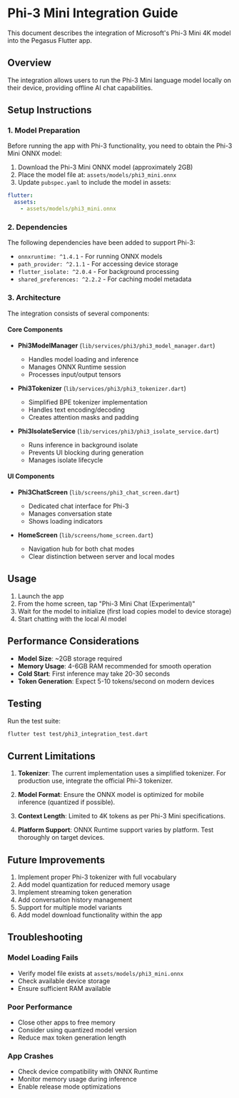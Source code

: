 # Phi-3 Mini Integration Guide

This document describes the integration of Microsoft's Phi-3 Mini 4K model into the Pegasus Flutter app.

## Overview

The integration allows users to run the Phi-3 Mini language model locally on their device, providing offline AI chat capabilities.

## Setup Instructions

### 1. Model Preparation

Before running the app with Phi-3 functionality, you need to obtain the Phi-3 Mini ONNX model:

1. Download the Phi-3 Mini ONNX model (approximately 2GB)
2. Place the model file at: `assets/models/phi3_mini.onnx`
3. Update `pubspec.yaml` to include the model in assets:

```yaml
flutter:
  assets:
    - assets/models/phi3_mini.onnx
```

### 2. Dependencies

The following dependencies have been added to support Phi-3:

- `onnxruntime: ^1.4.1` - For running ONNX models
- `path_provider: ^2.1.1` - For accessing device storage
- `flutter_isolate: ^2.0.4` - For background processing
- `shared_preferences: ^2.2.2` - For caching model metadata

### 3. Architecture

The integration consists of several components:

#### Core Components

- **Phi3ModelManager** (`lib/services/phi3/phi3_model_manager.dart`)
  - Handles model loading and inference
  - Manages ONNX Runtime session
  - Processes input/output tensors

- **Phi3Tokenizer** (`lib/services/phi3/phi3_tokenizer.dart`)
  - Simplified BPE tokenizer implementation
  - Handles text encoding/decoding
  - Creates attention masks and padding

- **Phi3IsolateService** (`lib/services/phi3/phi3_isolate_service.dart`)
  - Runs inference in background isolate
  - Prevents UI blocking during generation
  - Manages isolate lifecycle

#### UI Components

- **Phi3ChatScreen** (`lib/screens/phi3_chat_screen.dart`)
  - Dedicated chat interface for Phi-3
  - Manages conversation state
  - Shows loading indicators

- **HomeScreen** (`lib/screens/home_screen.dart`)
  - Navigation hub for both chat modes
  - Clear distinction between server and local modes

## Usage

1. Launch the app
2. From the home screen, tap "Phi-3 Mini Chat (Experimental)"
3. Wait for the model to initialize (first load copies model to device storage)
4. Start chatting with the local AI model

## Performance Considerations

- **Model Size**: ~2GB storage required
- **Memory Usage**: 4-6GB RAM recommended for smooth operation
- **Cold Start**: First inference may take 20-30 seconds
- **Token Generation**: Expect 5-10 tokens/second on modern devices

## Testing

Run the test suite:

```bash
flutter test test/phi3_integration_test.dart
```

## Current Limitations

1. **Tokenizer**: The current implementation uses a simplified tokenizer. For production use, integrate the official Phi-3 tokenizer.

2. **Model Format**: Ensure the ONNX model is optimized for mobile inference (quantized if possible).

3. **Context Length**: Limited to 4K tokens as per Phi-3 Mini specifications.

4. **Platform Support**: ONNX Runtime support varies by platform. Test thoroughly on target devices.

## Future Improvements

1. Implement proper Phi-3 tokenizer with full vocabulary
2. Add model quantization for reduced memory usage
3. Implement streaming token generation
4. Add conversation history management
5. Support for multiple model variants
6. Add model download functionality within the app

## Troubleshooting

### Model Loading Fails
- Verify model file exists at `assets/models/phi3_mini.onnx`
- Check available device storage
- Ensure sufficient RAM available

### Poor Performance
- Close other apps to free memory
- Consider using quantized model version
- Reduce max token generation length

### App Crashes
- Check device compatibility with ONNX Runtime
- Monitor memory usage during inference
- Enable release mode optimizations